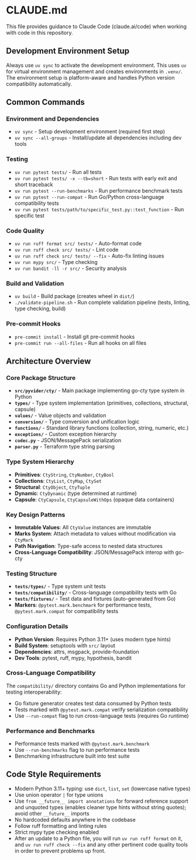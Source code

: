 # CLAUDE.md

This file provides guidance to Claude Code (claude.ai/code) when working with code in this repository.

## Development Environment Setup

Always use `uv sync` to activate the development environment. This uses `uv` for virtual environment management and creates environments in `.venv/`. The environment setup is platform-aware and handles Python version compatibility automatically.

## Common Commands

### Environment and Dependencies
- `uv sync` - Setup development environment (required first step)
- `uv sync --all-groups` - Install/update all dependencies including dev tools

### Testing
- `uv run pytest tests/` - Run all tests
- `uv run pytest tests/ -x --tb=short` - Run tests with early exit and short traceback
- `uv run pytest --run-benchmarks` - Run performance benchmark tests
- `uv run pytest --run-compat` - Run Go/Python cross-language compatibility tests
- `uv run pytest tests/path/to/specific_test.py::test_function` - Run specific test

### Code Quality
- `uv run ruff format src/ tests/` - Auto-format code
- `uv run ruff check src/ tests/` - Lint code
- `uv run ruff check src/ tests/ --fix` - Auto-fix linting issues
- `uv run mypy src/` - Type checking
- `uv run bandit -ll -r src/` - Security analysis

### Build and Validation
- `uv build` - Build package (creates wheel in `dist/`)
- `./validate-pipeline.sh` - Run complete validation pipeline (tests, linting, type checking, build)

### Pre-commit Hooks
- `pre-commit install` - Install git pre-commit hooks
- `pre-commit run --all-files` - Run all hooks on all files

## Architecture Overview

### Core Package Structure
- **`src/pyvider/cty/`** - Main package implementing go-cty type system in Python
- **`types/`** - Type system implementation (primitives, collections, structural, capsule)
- **`values/`** - Value objects and validation
- **`conversion/`** - Type conversion and unification logic
- **`functions/`** - Standard library functions (collection, string, numeric, etc.)
- **`exceptions/`** - Custom exception hierarchy
- **`codec.py`** - JSON/MessagePack serialization
- **`parser.py`** - Terraform type string parsing

### Type System Hierarchy
- **Primitives**: `CtyString`, `CtyNumber`, `CtyBool`
- **Collections**: `CtyList`, `CtyMap`, `CtySet`
- **Structural**: `CtyObject`, `CtyTuple`
- **Dynamic**: `CtyDynamic` (type determined at runtime)
- **Capsule**: `CtyCapsule`, `CtyCapsuleWithOps` (opaque data containers)

### Key Design Patterns
- **Immutable Values**: All `CtyValue` instances are immutable
- **Marks System**: Attach metadata to values without modification via `CtyMark`
- **Path Navigation**: Type-safe access to nested data structures
- **Cross-Language Compatibility**: JSON/MessagePack interop with go-cty

### Testing Structure
- **`tests/types/`** - Type system unit tests
- **`tests/compatibility/`** - Cross-language compatibility tests with Go
- **`tests/fixtures/`** - Test data and fixtures (auto-generated from Go)
- **Markers**: `@pytest.mark.benchmark` for performance tests, `@pytest.mark.compat` for compatibility tests

### Configuration Details
- **Python Version**: Requires Python 3.11+ (uses modern type hints)
- **Build System**: setuptools with `src/` layout
- **Dependencies**: attrs, msgpack, provide-foundation
- **Dev Tools**: pytest, ruff, mypy, hypothesis, bandit

### Cross-Language Compatibility
The `compatibility/` directory contains Go and Python implementations for testing interoperability:
- Go fixture generator creates test data consumed by Python tests
- Tests marked with `@pytest.mark.compat` verify serialization compatibility
- Use `--run-compat` flag to run cross-language tests (requires Go runtime)

### Performance and Benchmarks
- Performance tests marked with `@pytest.mark.benchmark`
- Use `--run-benchmarks` flag to run performance tests
- Benchmarking infrastructure built into test suite

## Code Style Requirements
- Modern Python 3.11+ typing: use `dict`, `list`, `set` (lowercase native types)
- Use union operator `|` for type unions
- Use `from __future__ import annotations` for forward reference support and unquoted types (enables cleaner type hints without string quotes); avoid other `__future__` imports
- No hardcoded defaults anywhere in the codebase
- Follow ruff formatting and linting rules
- Strict mypy type checking enabled
- After an update to a Python file, you will run `uv run ruff format` on it, and `uv run ruff check --fix` and any other pertinent code quality tools in order to prevent problems up front.